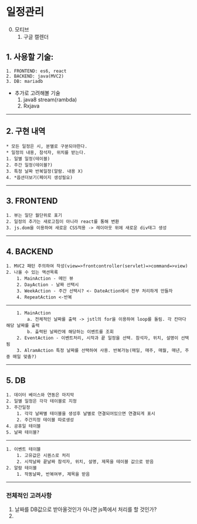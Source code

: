 일정관리
===

0. 모티브
	1. 구글 캘렌더

## 1. 사용할 기술:
	1. FRONTEND: es6, react
	2. BACKEND: java(MVC2)
	3. DB: mariadb

* 추가로 고려해볼 기술
	1. java8 stream(rambda)
	2. Rxjava

---

## 2. 구현 내역
	* 모든 일정은 시, 분별로 구분되야한다.
	* 일정의 내용, 참석자, 위치를 받는다.
	1. 일별 일정(테이블) 
	2. 주간 일정(테이블?)
	3. 특정 날짜 반복일정(알람. 내용 X)
	4. *옵션더보기(페이지 생성필요)

---

## 3. FRONTEND
	1. 뷰는 일단 월단위로 표기
	2. 일정의 추가는 새로고침이 아니라 react를 통해 변환
	3. js.dom을 이용하여 새로운 CSS적용 -> 레이아웃 위에 새로운 div태그 생성

---

## 4. BACKEND
	1. MVC2 패턴 주의하여 작성(view=>frontcontroller(servlet)=>command=>view)
	2. 나올 수 있는 액션목록
		1. MainAction - 메인 뷰
		2. DayAction - 날짜 선택시
		3. WeekAction - 주간 선택시? <- DateAction에서 전부 처리하게 만들자
		4. RepeatAction <-반복
---
		1. MainAction
			a. 전체적인 날짜를 출력 -> jstl의 for을 이용하여 loop를 돌림. 각 칸마다 해당 날짜를 출력
			b. 출력된 날짜칸에 해당하는 이벤트를 조회
		2. EventAction - 이벤트처리, 시작과 끝 일정을 선택. 참석자, 위치, 설명이 선택됨
		3. AlramAction 특정 날짜를 선택하여 사용. 반복가능(매일, 매주, 매월, 매년, 주중 매일 맞춤?)

---

## 5. DB
	1. 데이터 베이스와 연동은 마지막
	2. 일별 일정은 각각 테이블로 지정
	3. 주간일정
		1. 각각 날짜별 테이블을 생성후 날별로 연결되어있으면 연결되게 표시
		2. 주간지정 테이블 따로생성
	4. 공휴일 테이블
	5. 날짜 테이블?

---
	1. 이벤트 테이블
		1. 고유값은 시퀀스로 처리
		2. 시작날짜 끝날짜 참석자, 위치, 설명, 제목을 테이블 값으로 받음
	2. 알람 테이블
		1. 작동날짜, 반복여부, 제목을 받음 

---
### 전체적인 고려사항

1. 날짜를 DB값으로 받아올것인가 아니면 js쪽에서 처리를 할 것인가?
2. 